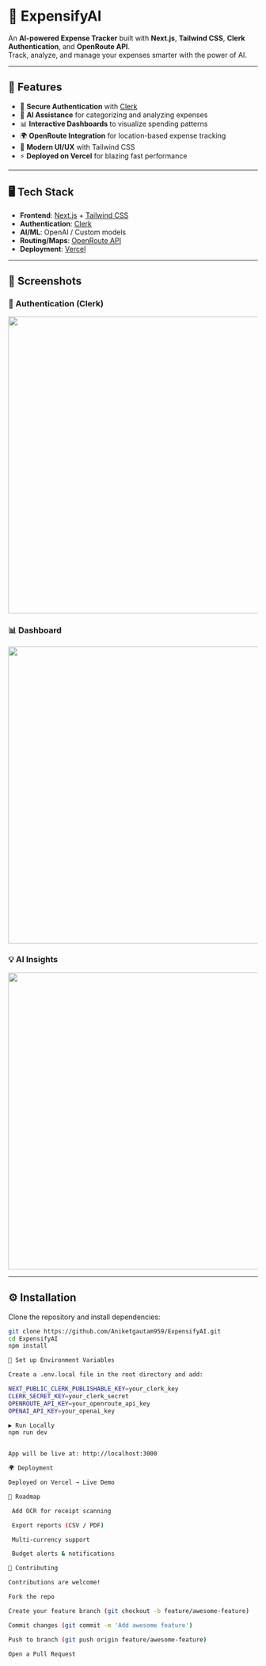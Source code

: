 # 💸 ExpensifyAI

An **AI-powered Expense Tracker** built with **Next.js**, **Tailwind CSS**, **Clerk Authentication**, and **OpenRoute API**.  
Track, analyze, and manage your expenses smarter with the power of AI.

---

## 🚀 Features

- 🔐 **Secure Authentication** with [Clerk](https://clerk.dev/)  
- 🤖 **AI Assistance** for categorizing and analyzing expenses  
- 📊 **Interactive Dashboards** to visualize spending patterns  
- 🌍 **OpenRoute Integration** for location-based expense tracking  
- 🎨 **Modern UI/UX** with Tailwind CSS  
- ⚡ **Deployed on Vercel** for blazing fast performance  

---

## 🖥️ Tech Stack

- **Frontend**: [Next.js](https://nextjs.org/) + [Tailwind CSS](https://tailwindcss.com/)  
- **Authentication**: [Clerk](https://clerk.dev/)  
- **AI/ML**: OpenAI / Custom models  
- **Routing/Maps**: [OpenRoute API](https://openrouteservice.org/)  
- **Deployment**: [Vercel](https://vercel.com/)  

---

## 📸 Screenshots

### 🔑 Authentication (Clerk)
<img src="assets/login.png" width="600"/>

### 📊 Dashboard
<img src="assets/dashboard.png" width="600"/>

### 💡 AI Insights
<img src="assets/ai.png" width="600"/>

---

## ⚙️ Installation

Clone the repository and install dependencies:

```bash
git clone https://github.com/Aniketgautam959/ExpensifyAI.git
cd ExpensifyAI
npm install

🔧 Set up Environment Variables

Create a .env.local file in the root directory and add:

NEXT_PUBLIC_CLERK_PUBLISHABLE_KEY=your_clerk_key
CLERK_SECRET_KEY=your_clerk_secret
OPENROUTE_API_KEY=your_openroute_api_key
OPENAI_API_KEY=your_openai_key

▶️ Run Locally
npm run dev


App will be live at: http://localhost:3000

🌍 Deployment

Deployed on Vercel → Live Demo

📌 Roadmap

 Add OCR for receipt scanning

 Export reports (CSV / PDF)

 Multi-currency support

 Budget alerts & notifications

🤝 Contributing

Contributions are welcome!

Fork the repo

Create your feature branch (git checkout -b feature/awesome-feature)

Commit changes (git commit -m 'Add awesome feature')

Push to branch (git push origin feature/awesome-feature)

Open a Pull Request
